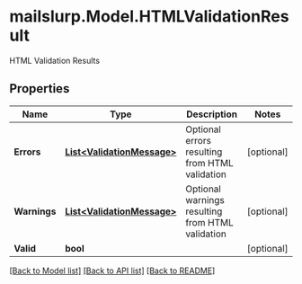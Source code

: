 # mailslurp.Model.HTMLValidationResult
HTML Validation Results
## Properties

Name | Type | Description | Notes
------------ | ------------- | ------------- | -------------
**Errors** | [**List&lt;ValidationMessage&gt;**](ValidationMessage) | Optional errors resulting from HTML validation | [optional] 
**Warnings** | [**List&lt;ValidationMessage&gt;**](ValidationMessage) | Optional warnings resulting from HTML validation | [optional] 
**Valid** | **bool** |  | [optional] 

[[Back to Model list]](../README#documentation-for-models) [[Back to API list]](../README#documentation-for-api-endpoints) [[Back to README]](../README)


